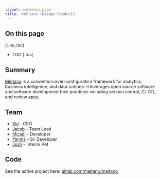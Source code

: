 ```yaml
---
layout: markdown_page
title: "Meltano (BizOps Product)"
---
```


## On this page
{:.no_toc}

- TOC
{:toc}

## Summary

[Meltano](https://gitlab.com/meltano/meltano/index.html.md) is a convention-over-configuration framework for analytics, business intelligence, and data science. It leverages open source software and software development best practices including version control, CI, CD, and review apps.

## Team

* [Sid](https://gitlab.com/sytses) - CEO
* [Jacob](https://gitlab.com/jschatz1) - Team Lead
* [Micaël](https://gitlab.com/mbergeron) - Developer
* [Yannis](https://gitlab.com/iroussos) - Sr. Developer
* [Josh](https://gitlab.com/joshlambert) - Interim PM

## Code

See the active project here: [gitlab.com/meltano/meltano](https://gitlab.com/meltano/meltano/index.html.md)
